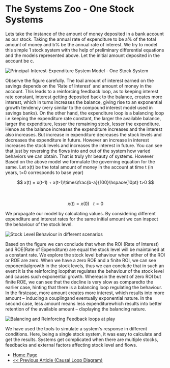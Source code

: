 # The Systems Zoo - One Stock Systems

Lets take the instance of the amount of money deposited in a bank account as our stock. Taking the annual rate of expenditure to be a% of the total amount of money and b% be the annual rate of interest.  We try to model this simple 1 stock system with the help of preliminary differential equations and the models represented above.  Let the initial amount deposited in the account be c. 

![Principal-Interest-Expenditure System Model - One Stock System](https://sohamphanseiitb.github.io/Think-in-Systems/assets/system-dynamics/interest-model.PNG)

Observe the figure carefully. The toal amount of interest earned on the savings depends on the 'Rate of Interest' and amount of money in the account. This leads to a reinforcing feedback loop, as to keeping interest rate constant, interest getting deposited back to the balance, creates more interest, which in turns increases the balance, giving rise to an exponential growth tendency (very similar to the compound interest model used in savings banks). On the other hand, the expenditure loop is a balancing loop i.e keeping the expenditure rate constant, the larger the available balance, larger the expenditure, lesser the remaining stock, lesser the expenditure. Hence as the balance increases the expenditure increases and the interest also increases. But increase in expenditure decreases the stock levels and decreases the expenditure in future. However an increase in interest increases the stock levels and increases the interest in future. You can see that just by reversing the flows into and out of the system how varied behaviors we can obtain. That is truly yhr beauty of systems. However Based on the above model we formulate the governing equation for the same. Let x(t) be the total amount of money in the account at time t (in years, t=0 corresponds to base year)

<script>
MathJax = {tex: {inlineMath: [['$', '$'], ['\\(', '\\)']]}, svg: {fontCache: 'global'}};
</script>
<script type="text/javascript" id="MathJax-script" async src="https://cdn.jsdelivr.net/npm/mathjax@3/es5/tex-svg.js">  </script>

$$ x(t) = x(t-1) + x(t-1)\times\frac{b-a}{100}\hspace{10pt} t>0 $$
<br><br>
$$ x(t) = x(0) \hspace{10pt} t=0 $$

We  propagate  our  model  by  calculating  values.   By  considering  different  expenditure  and interest rates for the same initial amount we can inspect the behaviour of the stock level.

![Stock Level Behaviour in different scenarios](https://sohamphanseiitb.github.io/Think-in-Systems/assets/system-dynamics/interest-model-pythons.PNG)

Based on the figure we can conclude that when the ROI (Rate of Interest) and ROE(Rate of Expenditure) are equal the stock level will be maintained at a constant rate. We explore the stock level behaviour when either of the ROI or ROE are zero.  When we have a zero ROE and a finite ROI, we can see exponentialgrowth in the stock levels, thus we can conclude that in such an event it is the reinforcing loopthat regulates the behaviour of the stock level and causes such exponential growth.  Whereasin the event of zero ROI but finite ROE, we can see that the decline is very slow as comparedto the earlier case, hinting that there is a balancing loop regulating the behaviour.  In the firstcase, more amount creates more interest, which results into more amount – inducing a couplingand eventually exponential nature.  In the second case, less amount means less expenditurewhich results into better retention of the available amount – displaying the balancing nature.

![Balancing and Reinforcing Feedback loops at play](https://sohamphanseiitb.github.io/Think-in-Systems/assets/system-dynamics/interest-model-2.png)

We have used the tools to simulate a system's response in different conditions. Here, being a single stock system, it was easy to calculate and get the results. Systems get complicated when there are multiple stocks, feedbacks and external factors affecting stock level and flows. 

- [Home Page](https://sohamphanseiitb.github.io/Think-in-Systems/index.html)
- [<< Previous Article (Causal Loop Diagram)](https://sohamphanseiitb.github.io/Think-in-Systems/Systems_Theory/system_dynamics/cld.html)
